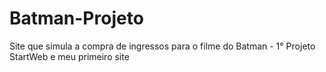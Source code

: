 # Batman-Projeto
 Site que simula a compra de ingressos para o filme do Batman - 1° Projeto StartWeb e meu primeiro site
